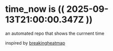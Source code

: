 # time_now is (( 2025-09-13T21:00:00.347Z ))

an automated repo that shows the currnent time

inspired by [breakingheatmap](https://github.com/breakingheatmap/breakingheatmap)